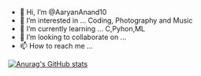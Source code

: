- 👋 Hi, I’m @AaryanAnand10
- 👀 I’m interested in ... Coding, Photography and Music 
- 🌱 I’m currently learning ... C,Pyhon,ML
- 💞️ I’m looking to collaborate on ...
- 📫 How to reach me ... 

<!---
AaryanAnand10/AaryanAnand10 is a ✨ special ✨ repository because its `README.md` (this file) appears on your GitHub profile.
You can click the Preview link to take a look at your changes.
--->
[![Anurag's GitHub stats](https://github-readme-stats.vercel.app/api?username=Aaryan)](https://github.com/anuraghazra/github-readme-stats)

